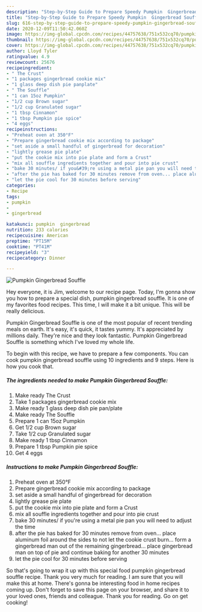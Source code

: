 ```yaml
---
description: "Step-by-Step Guide to Prepare Speedy Pumpkin  Gingerbread Souffle"
title: "Step-by-Step Guide to Prepare Speedy Pumpkin  Gingerbread Souffle"
slug: 616-step-by-step-guide-to-prepare-speedy-pumpkin-gingerbread-souffle
date: 2020-12-09T11:50:42.060Z
image: https://img-global.cpcdn.com/recipes/44757638/751x532cq70/pumpkin-gingerbread-souffle-recipe-main-photo.jpg
thumbnail: https://img-global.cpcdn.com/recipes/44757638/751x532cq70/pumpkin-gingerbread-souffle-recipe-main-photo.jpg
cover: https://img-global.cpcdn.com/recipes/44757638/751x532cq70/pumpkin-gingerbread-souffle-recipe-main-photo.jpg
author: Lloyd Tyler
ratingvalue: 4.9
reviewcount: 25676
recipeingredient:
- " The Crust"
- "1 packages gingerbread cookie mix"
- "1 glass deep dish pie panplate"
- " The Souffle"
- "1 can 15oz Pumpkin"
- "1/2 cup Brown sugar"
- "1/2 cup Granulated sugar"
- "1 tbsp Cinnamon"
- "1 tbsp Pumpkin pie spice"
- "4 eggs"
recipeinstructions:
- "Preheat oven at 350°F"
- "Prepare gingerbread cookie mix according to package"
- "set aside a small handful of gingerbread for decoration"
- "lightly grease pie plate"
- "put the cookie mix into pie plate and form a Crust"
- "mix all souffle ingredients together and pour into pie crust"
- "bake 30 minutes/ if you&#39;re using a metal pie pan you will need to adjust the time"
- "after the pie has baked for 30 minutes remove from oven... place aluminum foil around the sides to not let the cookie crust burn... form a gingerbread man out of the remaining gingerbread... place gingerbread man on top of pie and continue baking for another 30 minutes"
- "let the pie cool for 30 minutes before serving"
categories:
- Recipe
tags:
- pumpkin
- 
- gingerbread

katakunci: pumpkin  gingerbread 
nutrition: 233 calories
recipecuisine: American
preptime: "PT15M"
cooktime: "PT41M"
recipeyield: "3"
recipecategory: Dinner

---
```



![Pumpkin  Gingerbread Souffle](https://img-global.cpcdn.com/recipes/44757638/751x532cq70/pumpkin-gingerbread-souffle-recipe-main-photo.jpg)

Hey everyone, it is Jim, welcome to our recipe page. Today, I'm gonna show you how to prepare a special dish, pumpkin  gingerbread souffle. It is one of my favorites food recipes. This time, I will make it a bit unique. This will be really delicious.



Pumpkin  Gingerbread Souffle is one of the most popular of recent trending meals on earth. It's easy, it's quick, it tastes yummy. It's appreciated by millions daily. They're nice and they look fantastic. Pumpkin  Gingerbread Souffle is something which I've loved my whole life.


To begin with this recipe, we have to prepare a few components. You can cook pumpkin  gingerbread souffle using 10 ingredients and 9 steps. Here is how you cook that.

<!--inarticleads1-->

##### The ingredients needed to make Pumpkin  Gingerbread Souffle:

1. Make ready  The Crust
1. Take 1 packages gingerbread cookie mix
1. Make ready 1 glass deep dish pie pan/plate
1. Make ready  The Souffle
1. Prepare 1 can 15oz Pumpkin
1. Get 1/2 cup Brown sugar
1. Take 1/2 cup Granulated sugar
1. Make ready 1 tbsp Cinnamon
1. Prepare 1 tbsp Pumpkin pie spice
1. Get 4 eggs




<!--inarticleads2-->

##### Instructions to make Pumpkin  Gingerbread Souffle:

1. Preheat oven at 350°F
1. Prepare gingerbread cookie mix according to package
1. set aside a small handful of gingerbread for decoration
1. lightly grease pie plate
1. put the cookie mix into pie plate and form a Crust
1. mix all souffle ingredients together and pour into pie crust
1. bake 30 minutes/ if you&#39;re using a metal pie pan you will need to adjust the time
1. after the pie has baked for 30 minutes remove from oven... place aluminum foil around the sides to not let the cookie crust burn... form a gingerbread man out of the remaining gingerbread... place gingerbread man on top of pie and continue baking for another 30 minutes
1. let the pie cool for 30 minutes before serving




So that's going to wrap it up with this special food pumpkin  gingerbread souffle recipe. Thank you very much for reading. I am sure that you will make this at home. There's gonna be interesting food in home recipes coming up. Don't forget to save this page on your browser, and share it to your loved ones, friends and colleague. Thank you for reading. Go on get cooking!
